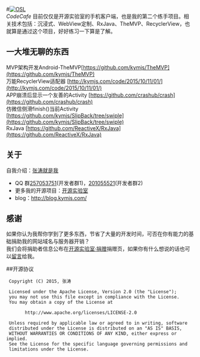 #[![OSL](http://www.kymjs.com/image/logo_s.png)](http://www.kymjs.com/works/)   
*CodeCafe* 目前仅仅是开源实验室的手机客户端，也是我的第二个练手项目。相关技术包括：沉浸式、WebView定制、RxJava、TheMVP、RecyclerView，也就算是通过这个项目，好好练习一下算是了解。

## 一大堆无聊的东西 
MVP架构开发Android-TheMVP[https://github.com/kymjs/TheMVP](https://github.com/kymjs/TheMVP)  
万能RecyclerView适配器 [http://kymjs.com/code/2015/10/11/01/](http://kymjs.com/code/2015/10/11/01/)  
APP崩溃后显示一个友善的Activity [https://github.com/crashub/crash](https://github.com/crashub/crash)   
仿微信侧滑finish()当前Activity [https://github.com/kymjs/SlipBack/tree/swiple](https://github.com/kymjs/SlipBack/tree/swiple)    
RxJava [https://github.com/ReactiveX/RxJava](https://github.com/ReactiveX/RxJava)  

## 关于
自我介绍：[张涛就是我](http://blog.kymjs.com/about)    
* QQ 群[257053751](http://jq.qq.com/?_wv=1027&k=WoM2Aa)(开发者群1)，[201055521](http://jq.qq.com/?_wv=1027&k=MBVdpK)(开发者群2)    
* 更多我的开源项目：[开源实验室](http://www.kymjs.com/works)    
* blog：http://blog.kymjs.com/    

## 感谢
如果你认为我帮你学到了更多东西，节省了大量的开发时间，可否在你有能力的基础捐助我的网站域名与服务器开销？    
我们会将捐助者信息公布在[开源实验室·捐赠](http://www.kymjs.com/donate)捐赠页，如果你有什么想说的话也可以[留言](http://www.kymjs.com/tweet)给我。


##开源协议
```
 Copyright (C) 2015, 张涛
 
 Licensed under the Apache License, Version 2.0 (the "License");
 you may not use this file except in compliance with the License.
 You may obtain a copy of the License at

       http://www.apache.org/licenses/LICENSE-2.0

 Unless required by applicable law or agreed to in writing, software
 distributed under the License is distributed on an "AS IS" BASIS,
 WITHOUT WARRANTIES OR CONDITIONS OF ANY KIND, either express or implied.
 See the License for the specific language governing permissions and
 limitations under the License.
 ```
